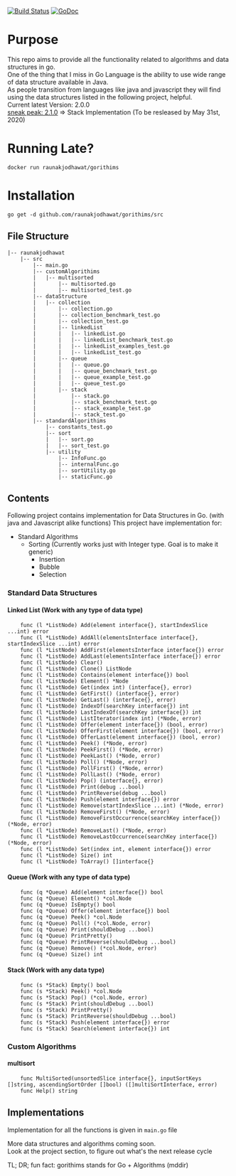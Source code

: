 [![Build Status](https://travis-ci.org/raunakjodhawat/gorithims.svg?branch=master)](https://travis-ci.org/raunakjodhawat/gorithims)
[![GoDoc](https://godoc.org/github.com/raunakjodhawat/multisort?status.svg)](https://pkg.go.dev/mod/github.com/raunakjodhawat/gorithims?tab=overview)

# Purpose
This repo aims to provide all the functionality related to algorithms and data structures in go.   
One of the thing that I miss in Go Language is the ability to use wide range of data structure available in Java.  
As people transition from languages like java and javascript they will find using the data structures listed in the following project, helpful.  
Current latest Version: 2.0.0  
[sneak peak: 2.1.0](https://github.com/raunakjodhawat/gorithims/pull/7) => Stack Implementation (To be resleased by May 31st, 2020)

# Running Late?
```
docker run raunakjodhawat/gorithims
```
# Installation
```
go get -d github.com/raunakjodhawat/gorithims/src
```

## File Structure
```
|-- raunakjodhawat
    |-- src
        |-- main.go
        |-- customAlgorithims
        |   |-- multisorted
        |       |-- multisorted.go
        |       |-- multisorted_test.go
        |-- dataStructure
        |   |-- collection
        |       |-- collection.go
        |       |-- collection_benchmark_test.go
        |       |-- collection_test.go
        |       |-- linkedList
        |       |   |-- linkedList.go
        |       |   |-- linkedList_benchmark_test.go
        |       |   |-- linkedList_examples_test.go
        |       |   |-- linkedList_test.go
        |       |-- queue
        |       |   |-- queue.go
        |       |   |-- queue_benchmark_test.go
        |       |   |-- queue_example_test.go
        |       |   |-- queue_test.go
        |       |-- stack
        |           |-- stack.go
        |           |-- stack_benchmark_test.go
        |           |-- stack_example_test.go
        |           |-- stack_test.go
        |-- standardAlgorithims
            |-- constants_test.go
            |-- sort
            |   |-- sort.go
            |   |-- sort_test.go
            |-- utility
                |-- InfoFunc.go
                |-- internalFunc.go
                |-- sortUtility.go
                |-- staticFunc.go
```

## Contents
Following project contains implementation for Data Structures in Go. (with java and Javascript alike functions)
This project have implementation for:
- Standard Algorithms
    - Sorting (Currently works just with Integer type. Goal is to make it generic)
        - Insertion
        - Bubble
        - Selection
### Standard Data Structures
#### Linked List (Work with any type of data type)
```
    func (l *ListNode) Add(element interface{}, startIndexSlice ...int) error
    func (l *ListNode) AddAll(elementsInterface interface{}, startIndexSlice ...int) error
    func (l *ListNode) AddFirst(elementsInterface interface{}) error
    func (l *ListNode) AddLast(elementsInterface interface{}) error
    func (l *ListNode) Clear()
    func (l *ListNode) Clone() ListNode
    func (l *ListNode) Contains(element interface{}) bool
    func (l *ListNode) Element() *Node
    func (l *ListNode) Get(index int) (interface{}, error)
    func (l *ListNode) GetFirst() (interface{}, error)
    func (l *ListNode) GetLast() (interface{}, error)
    func (l *ListNode) IndexOf(searchKey interface{}) int
    func (l *ListNode) LastIndexOf(searchKey interface{}) int
    func (l *ListNode) ListIterator(index int) (*Node, error)
    func (l *ListNode) Offer(element interface{}) (bool, error)
    func (l *ListNode) OfferFirst(element interface{}) (bool, error)
    func (l *ListNode) OfferLast(element interface{}) (bool, error)
    func (l *ListNode) Peek() (*Node, error)
    func (l *ListNode) PeekFirst() (*Node, error)
    func (l *ListNode) PeekLast() (*Node, error)
    func (l *ListNode) Poll() (*Node, error)
    func (l *ListNode) PollFirst() (*Node, error)
    func (l *ListNode) PollLast() (*Node, error)
    func (l *ListNode) Pop() (interface{}, error)
    func (l *ListNode) Print(debug ...bool)
    func (l *ListNode) PrintReverse(debug ...bool)
    func (l *ListNode) Push(element interface{}) error
    func (l *ListNode) Remove(startIndexSlice ...int) (*Node, error)
    func (l *ListNode) RemoveFirst() (*Node, error)
    func (l *ListNode) RemoveFirstOccurrence(searchKey interface{}) (*Node, error)
    func (l *ListNode) RemoveLast() (*Node, error)
    func (l *ListNode) RemoveLastOccurrence(searchKey interface{}) (*Node, error)
    func (l *ListNode) Set(index int, element interface{}) error
    func (l *ListNode) Size() int
    func (l *ListNode) ToArray() []interface{}
```
#### Queue (Work with any type of data type)
```
    func (q *Queue) Add(element interface{}) bool
    func (q *Queue) Element() *col.Node
    func (q *Queue) IsEmpty() bool
    func (q *Queue) Offer(element interface{}) bool
    func (q *Queue) Peek() *col.Node
    func (q *Queue) Poll() (*col.Node, error)
    func (q *Queue) Print(shouldDebug ...bool)
    func (q *Queue) PrintPretty()
    func (q *Queue) PrintReverse(shouldDebug ...bool)
    func (q *Queue) Remove() (*col.Node, error)
    func (q *Queue) Size() int
```
#### Stack (Work with any data type)
```
    func (s *Stack) Empty() bool
    func (s *Stack) Peek() *col.Node
    func (s *Stack) Pop() (*col.Node, error)
    func (s *Stack) Print(shouldDebug ...bool)
    func (s *Stack) PrintPretty()
    func (s *Stack) PrintReverse(shouldDebug ...bool)
    func (s *Stack) Push(element interface{}) error
    func (s *Stack) Search(element interface{}) int
```
### Custom Algorithms
#### multisort  
```
    func MultiSorted(unsortedSlice interface{}, inputSortKeys []string, ascendingSortOrder []bool) ([]multiSortInterface, error)
    func Help() string
```
## Implementations
Implementation for all the functions is given in `main.go` file
 
More data structures and algorithms coming soon.  
Look at the project section, to figure out what's the next release cycle

TL; DR; fun fact: gorithims stands for Go + Algorithms  (mddir)
